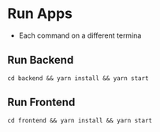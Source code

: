 # Run Apps

- Each command on a different termina

## Run Backend

`cd backend && yarn install && yarn start`

## Run Frontend

`cd frontend && yarn install && yarn start`
